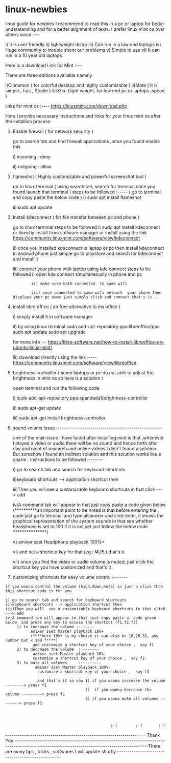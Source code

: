 # linux-newbies
linux guide for newbies 
I recommend to read this in a pc or laptop for better understanding and for a better alignment of texts.
I prefer linux mint os over others since :---

i) It is user friendly
ii) lightweight distro
iii) Can run in a low end laptops 
iv) Huge community to trouble shoot our problems 
v) Simple to use 
vi) It can run in a 10 year old laptops.

Here is a download Link for Mint :---

There are three editions available namely

i)Cinnamon ( for colorful desktop and highly customizable )
ii)Mate    ( It is simple , fast , Stable )
iii)Xfce   (light weight, for low end pc or laptops ,speed )

links for mint os  :----   https://linuxmint.com/download.php 

Here I provide necessary instructions and links for your linux mint os  after the installion process 

1) Enable firewall ( for network security )
   
    go to search tab and find firewall applications ,once you found 
     enable this 
     
     i) incoming   : deny
     
     ii) outgoing  : allow 

2) flameshot ( Highly customizable and powerful screenshot tool )

    go to linux terminal ( using search tab, search for terminal once you found launch that terminal )
    steps to be followed :----- ( go to terminal and copy paste the below code )
    i) sudo apt install flameshot
    
    ii) sudo apt update
    
    
3) Install kdeconnect ( for file transfer between pc and phone )
          
      go to linux terminal 
      steps to be followed 
      i) sudo apt install kdeconnect  
       or directly install from software manager 
       or install using the link  https://community.linuxmint.com/software/view/kdeconnect
       
      ii) once you installed  kdeconnect in laptop or pc then install kdeconnect in android phone 
               just simple go to playstore and search for kdeconnect and install it 
               
      iii) connect your phone with laptop using kde connect steps to be followed 
               i) open kde connect simultaneously  in phone and pc 
               
               ii) make sure both connected  to same wifi 
               
               iii) once connected to same wifi network  your phone then displays your pc name just simply click and connect that's it .
             
 4) install libre office ( an free alternative to ms office )
 
     i) simply install it in software manager 
     
     ii) by using linux terminal 
              sudo add-apt-repository ppa:libreoffice/ppa
              sudo apt update
              sudo apt upgrade
              
     for  more info :--   https://libre-software.net/how-to-install-libreoffice-on-ubuntu-linux-mint/ 
     
     iii) download directly using the link :----   https://community.linuxmint.com/software/view/libreoffice
     
     
  5) brightness controller ( some laptops or pc do not able to adjust the brightness  in mint os so here is a solution )
  
      open terminal and run the following code 
      
      i) sudo add-apt-repository ppa:apandada1/brightness-controller
      
      ii) sudo apt-get update
      
      iii) sudo apt-get install brightness-controller
    
 6) sound volume issue :---------------------------------------------------
 
    one of the main issue I have faced after installing mint is that ,whenever I played a video  or audio  there will be no sound and hence forth after day and night of research and online videos I didn't found a solution . But somehow I found an indirect solution  and this solution works like  a charm . 
    Instructions to be followed :-------
    
    i) go to search tab and search for keyboard shortcuts 
    
    ii)keyboard shortcuts --> application shortcut then 
    
    iii)Then you will  see a customizable keyboard shortcuts in that click ---> add
    
    iv)A command tab will appear in that just copy paste a  code given below 
    (**********an important point to be noted is that before entering the code just go to terminal and type alsamixer and click enter, it shows the graphical                          representation of the system sounds  in that  see whether headphone  is set to 100 if it is not set just follow the below code ***************)
    
    v) amixer sset Headphone playback 100%+  
    
    vi) and set a shortcut key for that (eg : f4,f5 ) that's it .
    
    vii) once you find the video or audio volume is muted, just click the shortcut key you have customized  and that's it .
    
  7) customizing shortcuts for easy volume control  :-------
  
    if you wanna control the volume (high,down,mute) in just a click then this shortcut code is for you 
    
    i) go to search tab and search for keyboard shortcuts 
    ii)keyboard shortcuts --> application shortcut then 
    iii)Then you will  see a customizable keyboard shortcuts in that click ---> add
    iv)A command tab will appear in that just copy paste a  code given below  and press any key to access the shortcut (f1,f2,f3) 
         1) to increase the volume :-------
               amixer sset Master playback 10%+  
               (****here 10%+ is my choice it can also be 10,20,31, any number but < 100 *****)
                and customize a shortcut key of your choice ,  say f1  
         2) to decrease the volume  :--------
                amixer sset Master playback 10%-
                customize a shortcut key of your choice ,  say f2 
         3) to mute all volumes     :---------
                 amixer sset Master playback 100%-
                  customize a shortcut key of your choice ,  say f3 
                  
                  and that's it so now 1) if you wanna increase the volume --------> press f1
                                       2)  if you wanna decrease the  volume ---------> press f2
                                       3) if you wanna mute all volumes --------> press f3
                  
                  
               
    
                                                  :-)        :-)       :-)        
    


---------------------------------------------------------------------Thank You ----------------------------------------------------------------------------------------
------------------------------------------------------There are many tips , tricks , softwares I will update shortly --------------------------------------------------




